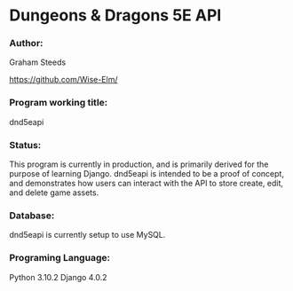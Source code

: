 # Dungeons & Dragons 5E API

### Author:
Graham Steeds

https://github.com/Wise-Elm/

### Program working title: 
dnd5eapi

### Status:
This program is currently in production, and is primarily derived for the 
purpose of learning Django. dnd5eapi is intended to be a proof of concept, and
demonstrates how users can interact with the API to store create, edit, and 
delete game assets. 

### Database:
dnd5eapi is currently setup to use MySQL.

### Programing Language:
Python 3.10.2
Django 4.0.2